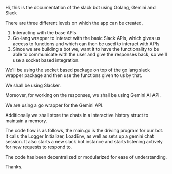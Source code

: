 Hi, this is the documentation of the slack bot using Golang, Gemini and Slack

There are three different levels on which the app can be created,
1. Interacting with the base APIs
2. Go-lang wrapper to interact with the basic Slack APIs, which gives us access to functions and which can then be used to interact with APIs
3. Since we are building a bot we, want it to have the functionality to be able to communicate with the user and give the responses back, so we'll use a socket based integration.

We'll be using the socket based package on top of the go lang slack wrapper package and then use the functions given to us by that.

We shall be using Slacker.

Moreover, for working on the responses, we shall be using Gemini AI API.

We are using a go wrapper for the Gemini API.

Additionally we shall store the chats in a interactive history struct to maintain a memory.

The code flow is as follows, the main.go is the driving program for our bot. It calls the Logger Initializer, LoadEnv, as well as sets up a gemini chat session. It also starts a new slack bot instance and starts listening actively for new requests to respond to.

The code has been decentralized or modularized for ease of understanding. 

Thanks.

